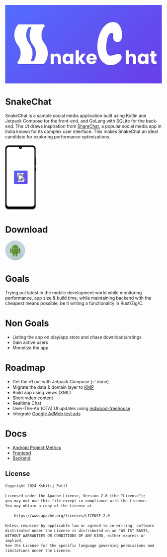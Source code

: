 ![snakechat](art/banner.jpg)

# SnakeChat

SnakeChat is a sample social media application built using Kotlin and
Jetpack Compose for the front-end, and GoLang with SQLite for the back-end.
The UI draws inspiration from [ShareChat](https://play.google.com/store/apps/details?id=in.mohalla.sharechat&hl=en_IN), 
a popular social media app in India known for its complex user interface. 
This makes SnakeChat an ideal candidate for exploring performance optimizations.

<a href="https://snakechat.b-cdn.net/snakechat-v1-preview.mp4"><img src="art/demo-thumb.png" width=100/></a>

# Download
<a href="https://github.com/Kshitij09/snakechat/releases/download/release-0.1/snakechat-0.1.apk"><img src="art/android.svg" width="64"></a>

# Goals

Trying out latest in the mobile development world while monitoring performance, app size & build time,
while maintaining backend with the cheapest means possible, be it writing a functionality in Rust/Zig/C.

# Non Goals

* Listing the app on play/app store and chase downloads/ratings
* Gain active users
* Monetize the app

# Roadmap

* Get the v1 out with Jetpack Compose (✅ done)
* Migrate the data & domain layer to [KMP](https://kotlinlang.org/docs/multiplatform.html)
* Build app using views (XML)
* Short video content
* Realtime Chat
* Over-The-Air (OTA) UI updates using [redwood-treehouse](https://github.com/cashapp/redwood)
* Integrate [Google AdMob test ads](https://developers.google.com/admob/android/test-ads)

# Docs

* [Android Project Metrics](https://docs.google.com/spreadsheets/d/1WM6hUFsl_s7O8ZLuwxDjRRbZGOHS3igBpINrXXr_Bb0/edit?usp=sharing)
* [Frontend](frontend/README.md)
* [Backend](backend/README.md)

License
---
```
Copyright 2024 Kshitij Patil

Licensed under the Apache License, Version 2.0 (the "License");
you may not use this file except in compliance with the License.
You may obtain a copy of the License at

    https://www.apache.org/licenses/LICENSE-2.0

Unless required by applicable law or agreed to in writing, software
distributed under the License is distributed on an "AS IS" BASIS,
WITHOUT WARRANTIES OR CONDITIONS OF ANY KIND, either express or implied.
See the License for the specific language governing permissions and
limitations under the License.
```